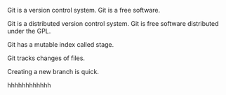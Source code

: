 Git is a version control system.
Git is a free software.

Git is a distributed version control system.
Git is free software distributed under the GPL.

Git has a mutable index called stage.


Git tracks changes of files.





Creating a new branch is quick.


hhhhhhhhhhhh